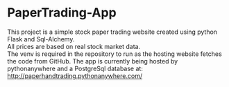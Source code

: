# PaperTrading-App
This project is a simple stock paper trading website created using python Flask and Sql-Alchemy.<br>
All prices are based on real stock market data.<br>
The venv is required in the repository to run as the hosting website fetches the code from GitHub.
The app is currently being hosted by pythonanywhere and a PostgreSql database at: <br>
http://paperhandtrading.pythonanywhere.com/
